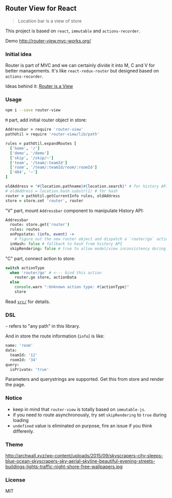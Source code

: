 
Router View for React
----

> Location bar is a view of store

This project is based on `react`, `immutable` and `actions-recorder`.

Demo http://router-view.mvc-works.org/

### Initial idea

Router is part of MVC and we can certainly divide it into M, C and V for better managements.
It's like `react-redux-router` but designed based on `actions-recorder`.

Ideas behind it: [Router is a View](https://hashnode.com/post/router-is-a-view-cil5959bn00kqa653p0y42gpu)

### Usage

```bash
npm i --save router-view
```

`M` part, add initial router object in store:

```coffee
Addressbar = require 'router-view'
pathUtil = require 'router-view/lib/path'

rules = pathUtil.expandRoutes [
  ['home', '/']
  ['demo', '/demo']
  ['skip', '/skip/~']
  ['team', '/team/:teamId']
  ['room', '/team/:teamId/room/:roomId']
  ['404', '~']
]

oldAddress = "#{location.pathname}#{location.search}" # for history API
# oldAddress = location.hash.substr(1) # for hash
router = pathUtil.getCurrentInfo rules, oldAddress
store = store.set 'router', router
```

"V" part, mount `Addressbar` component to manipulate History API:

```coffee
Addressbar
  route: store.get('router')
  rules: routes
  onPopstate: (info, event) ->
    # figure out the new router object and dispatch a `router/go` action
  inHash: false # fallback to hash from history API
  skipRendering: false # true to allow model/view inconsistency during loading
```

"C" part, connect action to store:

```coffee
switch actionType
  when 'router/go' # <--- bind this action
    router.go store, actionData
  else
    console.warn ":Unknown action type: #{actionType}"
    store
```

Read [`src/`](https://github.com/jianliaoim/router-view/tree/master/src) for details.

### DSL

`~` refers to "any path" in this library.

And in store the route information (`info`) is like:

```coffee
name: 'room'
data:
  teamId: '12'
  roomId: '34'
query:
  isPrivate: 'true'
```

Parameters and querystrings are supported. Get this from store and render the page.

### Notice

* keep in mind that `router-view` is totally based on `immutable-js`.
* if you need to route asynchronously, try set `skipRendering` to `true` during loading
* `undefined` value is eliminated on purpose, fire an issue if you think differenly.

### Theme

http://archwall.xyz/wp-content/uploads/2015/09/skyscrapers-city-sleeps-blue-ocean-skyscrapers-sky-aerial-skyline-beautiful-evening-streets-buildings-lights-traffic-night-shore-free-wallpapers.jpg

### License

MIT
